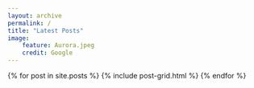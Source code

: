 ```yaml
---
layout: archive
permalink: /
title: "Latest Posts"
image:
    feature: Aurora.jpeg
    credit: Google
---
```


<div class="tiles">
{% for post in site.posts %}
	{% include post-grid.html %}
{% endfor %}
</div><!-- /.tiles -->